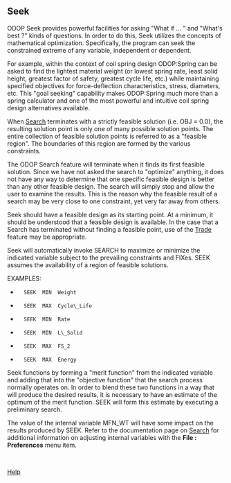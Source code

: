 ## Seek

ODOP Seek provides powerful facilities for asking  "What if ... "
and "What's best ?" kinds of questions.
In order to do this, Seek utilizes the concepts of mathematical optimization.
Specifically, the program can seek the constrained extreme of any variable, independent or dependent.

For example, within the context of coil spring design 
ODOP:Spring can be asked to find the lightest material weight 
(or lowest spring rate, least solid height, greatest factor of safety, greatest cycle life, etc.) 
while maintaining specified objectives for force-deflection characteristics, stress, diameters, etc. 
This "goal seeking" capability makes ODOP:Spring much more than a spring calculator and
one of the most powerful and intuitive coil spring design alternatives available.  
 
 When [Search](search.html) terminates with a strictly feasible solution (i.e.  OBJ = 0.0),
 the resulting solution point is only one of many possible solution points.
 The entire collection of feasible solution points is referred to as a
 "feasible region".  The boundaries of this region are formed by the various
 constraints.

 The ODOP Search feature will terminate when it finds its first feasible solution. 
 Since  we have not asked the search to "optimize" anything, it does not have
 any way to determine that one specific feasible design is better than any
 other feasible design.  The search will simply stop and allow the user to
 examine the results.  This is the reason why the feasible result of a
 search may be very close to one constraint, yet very far away from
 others.

 Seek should have a feasible design as its starting point. 
 At a minimum, it should be understood that a feasible design is available. 
 In the case that  a Search has terminated without finding a feasible point, 
 use of the [Trade](trade.html) feature may be appropriate.  

 Seek will automatically invoke SEARCH to maximize or minimize the indicated
 variable subject to the prevailing constraints and FIXes.  SEEK assumes the
 availability of a region of feasible solutions.

 EXAMPLES:
*       SEEK  MIN  Weight
*       SEEK  MAX  Cycle\_Life
*       SEEK  MIN  Rate
*       SEEK  MIN  L\_Solid
*       SEEK  MAX  FS_2
*       SEEK  MAX  Energy

Seek functions by forming a "merit function" from the indicated variable
and adding that into the "objective function" that the search process
normally operates on.  In order to blend these two functions in a way that
will produce the desired results, it is necessary to have an estimate of
the optimum of the merit function. SEEK will form this estimate by executing a
preliminary search. 

The value of the internal variable MFN_WT will have some impact on the
results produced by SEEK. 
Refer to the documentation page on [Search](search.html) 
for additional information on adjusting internal variables 
with the <b>File : Preferences</b> menu item.  
 
&nbsp;  

 [Help](/docs/Help)
 